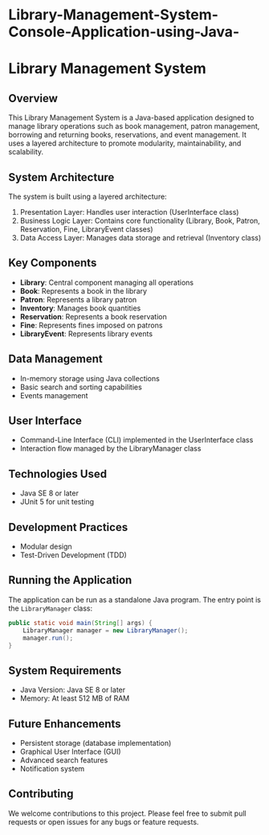 ﻿# Library-Management-System-Console-Application-using-Java-
 # Library Management System

## Overview
This Library Management System is a Java-based application designed to manage library operations such as book management, patron management, borrowing and returning books, reservations, and event management. It uses a layered architecture to promote modularity, maintainability, and scalability.

## System Architecture
The system is built using a layered architecture:
1. Presentation Layer: Handles user interaction (UserInterface class)
2. Business Logic Layer: Contains core functionality (Library, Book, Patron, Reservation, Fine, LibraryEvent classes)
3. Data Access Layer: Manages data storage and retrieval (Inventory class)

## Key Components
- **Library**: Central component managing all operations
- **Book**: Represents a book in the library
- **Patron**: Represents a library patron
- **Inventory**: Manages book quantities
- **Reservation**: Represents a book reservation
- **Fine**: Represents fines imposed on patrons
- **LibraryEvent**: Represents library events

## Data Management
- In-memory storage using Java collections
- Basic search and sorting capabilities
- Events management

## User Interface
- Command-Line Interface (CLI) implemented in the UserInterface class
- Interaction flow managed by the LibraryManager class

## Technologies Used
- Java SE 8 or later
- JUnit 5 for unit testing

## Development Practices
- Modular design
- Test-Driven Development (TDD)

## Running the Application
The application can be run as a standalone Java program. The entry point is the `LibraryManager` class:

```java
public static void main(String[] args) {
    LibraryManager manager = new LibraryManager();
    manager.run();
}
```

## System Requirements
- Java Version: Java SE 8 or later
- Memory: At least 512 MB of RAM

## Future Enhancements
- Persistent storage (database implementation)
- Graphical User Interface (GUI)
- Advanced search features
- Notification system

## Contributing
We welcome contributions to this project. Please feel free to submit pull requests or open issues for any bugs or feature requests.

